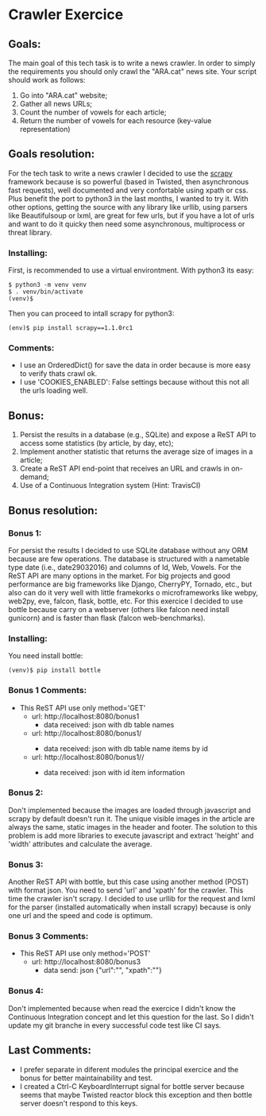 # Crawler Exercice
## Goals:
The main goal of this tech task is to write a news crawler. In order to simply the requirements you should only crawl the "ARA.cat" news site. Your script should work as follows:

1. Go into "ARA.cat" website;
2. Gather all news URLs;
3. Count the number of vowels for each article;
4. Return the number of vowels for each resource (key-value representation)

## Goals resolution:
For the tech task to write a news crawler I decided to use the [scrapy](http://scrapy.org/) framework because is so powerful (based in Twisted, then asynchronous fast requests), well documented and very confortable using xpath or css. Plus benefit the port to python3 in the last months, I wanted to try it. With other options, getting the source with any library like urllib, using parsers like Beautifulsoup or lxml, are great for few urls, but if you have a lot of urls and want to do it quicky then need some asynchronous, multiprocess or threat library.

### Installing:
First, is recommended to use a virtual environtment. With python3 its easy:
```
$ python3 -m venv venv
$ . venv/bin/activate
(venv)$
```
Then you can proceed to intall scrapy for python3:
```
(env)$ pip install scrapy==1.1.0rc1
```
### Comments:
 - I use an OrderedDict() for save the data in order because is more easy to verify thats crawl ok.
 - I use 'COOKIES_ENABLED': False settings because without this not all the urls loading well.

## Bonus:
1. Persist the results in a database (e.g., SQLite) and expose a ReST API to access some statistics (by article, by day, etc);
2. Implement another statistic that returns the average size of images in a article;
3. Create a ReST API end-point that receives an URL and crawls in on-demand;
4. Use of a Continuous Integration system (Hint: TravisCI)

## Bonus resolution:
### Bonus 1:
For persist the results I decided to use SQLite database without any ORM because are few operations. The database is structured with a nametable type date (i.e., date29032016) and columns of Id, Web, Vowels.
For the ReST API are many options in the market. For big projects and good performance are big frameworks like Django, CherryPY, Tornado, etc., but also can do it very well with little framekorks o microframeworks like webpy, web2py, eve, falcon, flask, bottle, etc. For this exercice I decided to use bottle because carry on a webserver (others like falcon need install gunicorn) and is faster than flask (falcon web-benchmarks).

### Installing:
You need install bottle:
```
(venv)$ pip install bottle
```
### Bonus 1 Comments:
 - This ReST API use only method='GET'
     - url: http://localhost:8080/bonus1
       - data received: json with db table names
     - url: http://localhost:8080/bonus1/<date>
       - data received: json with db table name items by id
     - url: http://localhost:8080/bonus1/<date>/<id>
       - data received: json with id item information

### Bonus 2:
Don't implemented because the images are loaded through javascript and scrapy by default doesn't run it. The unique visible images in the article are always the same, static images in the header and footer. The solution to this problem is add more libraries to execute javascript and extract 'height' and 'width' attributes and calculate the average.

### Bonus 3:
Another ReST API with bottle, but this case using another method (POST) with format json. You need to send 'url' and 'xpath' for the crawler. This time the crawler isn't scrapy. I decided to use urllib for the request and lxml for the parser (installed automatically when install scrapy) because is only one url and the speed and code is optimum.
### Bonus 3 Comments:
  - This ReST API use only method='POST'
      - url: http://localhost:8080/bonus3
        - data send: json {"url":"", "xpath":""}

### Bonus 4:
Don't implemented because when read the exercice I didn't know the Continuous Integration concept and let this question for the last. So I didn't update my git branche in every successful code test like CI says.

## Last Comments:
 - I prefer separate in diferent modules the principal exercice and the bonus for better maintainability and test.
 - I created a Ctrl-C KeyboardInterrupt signal for bottle server because seems that maybe Twisted reactor block this exception and then bottle server doesn't respond to this keys.
